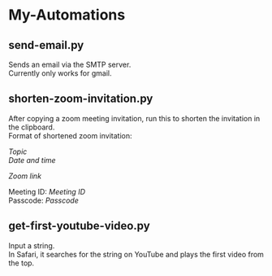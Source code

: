 # My-Automations

## send-email.py
Sends an email via the SMTP server.  
Currently only works for gmail.

## shorten-zoom-invitation.py
After copying a zoom meeting invitation, run this to shorten the invitation in the clipboard.  
Format of shortened zoom invitation: 

*Topic*  
*Date and time*

*Zoom link*

Meeting ID: *Meeting ID*  
Passcode: *Passcode*

## get-first-youtube-video.py
Input a string.  
In Safari, it searches for the string on YouTube and plays the first video from the top.
